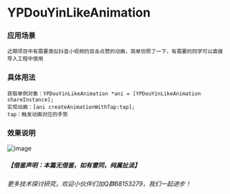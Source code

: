 # YPDouYinLikeAnimation
### 应用场景
```
近期项目中有需要类似抖音小视频的双击点赞的动画，简单仿照了一下，有需要的同学可以直接导入工程中使用
```

### 具体用法
```
获取单例对象：YPDouYinLikeAnimation *ani = [YPDouYinLikeAnimation shareInstance];
实现动画：[ani createAnimationWithTap:tap];
tap：触发动画对应的手势
```
### 效果说明
![image](https://github.com/zyp688/YPDouYinLikeAnimation/blob/master/YPDouYinLikeAnimation.gif) 

##### 【借鉴声明：本篇无借鉴，如有雷同，纯属扯淡】

###### 更多技术探讨研究，欢迎小伙伴们加Q群68153279，我们一起进步！


